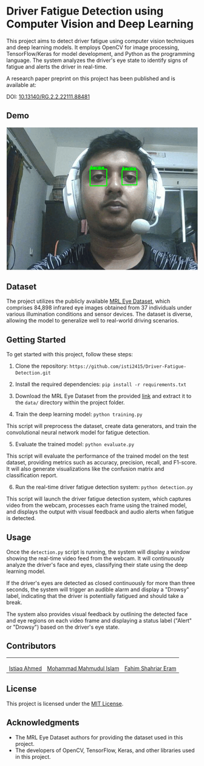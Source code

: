 # Driver Fatigue Detection using Computer Vision and Deep Learning

This project aims to detect driver fatigue using computer vision techniques and deep learning models. It employs OpenCV for image processing, TensorFlow/Keras for model development, and Python as the programming language. The system analyzes the driver's eye state to identify signs of fatigue and alerts the driver in real-time.

A research paper preprint on this project has been published and is available at:

DOI: [10.13140/RG.2.2.22111.88481](http://dx.doi.org/10.13140/RG.2.2.22111.88481)

## Demo

![Demo GIF](demo.gif)

## Dataset

The project utilizes the publicly available [MRL Eye Dataset](https://www.kaggle.com/datasets/tauilabdelilah/mrl-eye-dataset), which comprises 84,898 infrared eye images obtained from 37 individuals under various illumination conditions and sensor devices. The dataset is diverse, allowing the model to generalize well to real-world driving scenarios.

## Getting Started

To get started with this project, follow these steps:

1. Clone the repository: `https://github.com/isti2415/Driver-Fatigue-Detection.git`

2. Install the required dependencies: `pip install -r requirements.txt`

3. Download the MRL Eye Dataset from the provided [link](https://www.kaggle.com/datasets/tauilabdelilah/mrl-eye-dataset) and extract it to the `data/` directory within the project folder.

4. Train the deep learning model: `python training.py`

This script will preprocess the dataset, create data generators, and train the convolutional neural network model for fatigue detection.

5. Evaluate the trained model: `python evaluate.py`

This script will evaluate the performance of the trained model on the test dataset, providing metrics such as accuracy, precision, recall, and F1-score. It will also generate visualizations like the confusion matrix and classification report.

6. Run the real-time driver fatigue detection system: `python detection.py`

This script will launch the driver fatigue detection system, which captures video from the webcam, processes each frame using the trained model, and displays the output with visual feedback and audio alerts when fatigue is detected.

## Usage

Once the `detection.py` script is running, the system will display a window showing the real-time video feed from the webcam. It will continuously analyze the driver's face and eyes, classifying their state using the deep learning model.

If the driver's eyes are detected as closed continuously for more than three seconds, the system will trigger an audible alarm and display a "Drowsy" label, indicating that the driver is potentially fatigued and should take a break.

The system also provides visual feedback by outlining the detected face and eye regions on each video frame and displaying a status label ("Alert" or "Drowsy") based on the driver's eye state.

## Contributors

<table>
  <tr>
    <td align="center">
      <a href="https://github.com/isti2415">
        <img src="https://avatars.githubusercontent.com/u/71341546?v=4" width="100px;" alt=""/><br />
        <span>Istiaq Ahmed</span>
      </a>
    </td>
    <td align="center">
      <a href="https://github.com/Mahmudul-Islam-0">
        <img src="https://avatars.githubusercontent.com/u/106462850?v=4" width="100px;" alt=""/><br />
        <span>Mohammad Mahmudul Islam</span>
      </a>
    </td>
    <td align="center">
      <a href="https://github.com/fasher7">
        <img src="https://avatars.githubusercontent.com/u/78979590?v=4" width="100px;" alt=""/><br />
        <span>Fahim Shahriar Eram</span>
      </a>
    </td>
  </tr>
</table>

## License

This project is licensed under the [MIT License](LICENSE).

## Acknowledgments

- The MRL Eye Dataset authors for providing the dataset used in this project.
- The developers of OpenCV, TensorFlow, Keras, and other libraries used in this project.
